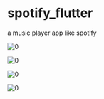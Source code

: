 # spotify_flutter

a music player app like spotify

![0](https://github.com/ratankumarthakur/spotify_flutter/assets/144756277/56855293-59f7-47a8-a247-336254c5d6a0)

![0](https://github.com/ratankumarthakur/spotify_flutter/assets/144756277/cf5e0963-a606-4b36-9714-8d6bd7671bc0)

![0](https://github.com/ratankumarthakur/spotify_flutter/assets/144756277/76fe9817-2ee2-491d-9e9d-716ffc02377d)


![0](https://github.com/ratankumarthakur/spotify_flutter/assets/144756277/8978b0f2-3ae1-44e9-a10e-6885d954e16a)
